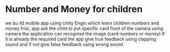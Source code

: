 # Number and Money for children
we bu ild mobile app using Unity Engin which learn children numbers and money
frist, app ask the child to put specific card front of the camera
using camera the application can recognise the image (card numbers or money) If it is already the required card the app give true feedback using clapping sound and if not give false feedback using wrong sound
